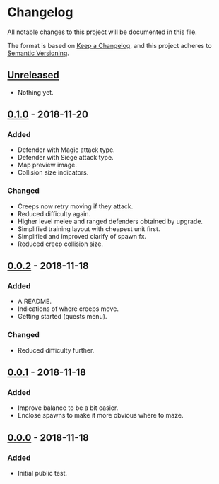 # Changelog
All notable changes to this project will be documented in this file.

The format is based on [Keep a Changelog](https://keepachangelog.com/en/1.0.0/),
and this project adheres to [Semantic Versioning](https://semver.org/spec/v2.0.0.html).

## [Unreleased]
- Nothing yet.

## [0.1.0] - 2018-11-20
### Added
- Defender with Magic attack type.
- Defender with Siege attack type.
- Map preview image.
- Collision size indicators.

### Changed
- Creeps now retry moving if they attack.
- Reduced difficulty again.
- Higher level melee and ranged defenders obtained by upgrade.
- Simplified training layout with cheapest unit first.
- Simplified and improved clarify of spawn fx.
- Reduced creep collision size.

## [0.0.2] - 2018-11-18
### Added
- A README.
- Indications of where creeps move.
- Getting started (quests menu).

### Changed
- Reduced difficulty further.

## [0.0.1] - 2018-11-18
### Added
- Improve balance to be a bit easier.
- Enclose spawns to make it more obvious where to maze.

## [0.0.0] - 2018-11-18
### Added
- Initial public test.

[Unreleased]: https://github.com/Cokemonkey11/embargo-td/compare/0.1.0...HEAD
[0.1.0]: https://github.com/Cokemonkey11/embargo-td/compare/0.0.2...0.1.0
[0.0.2]: https://github.com/Cokemonkey11/embargo-td/compare/0.0.1...0.0.2
[0.0.1]: https://github.com/Cokemonkey11/embargo-td/compare/0.0.0...0.0.1
[0.0.0]: https://github.com/Cokemonkey11/embargo-td/commit/a2411423350cbdec7013e822a266bee9248939c1
